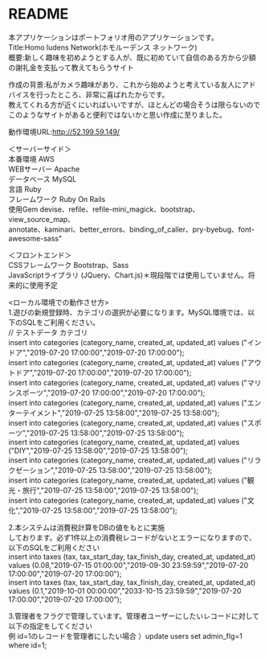 # README

本アプリケーションはポートフォリオ用のアプリケーションです。  
Title:Homo ludens Network(ホモルーデンス ネットワーク)  
概要:新しく趣味を初めようとする人が、既に初めていて自信のある方から少額の謝礼金を支払って教えてもらうサイト  
  
作成の背景:私がカメラ趣味があり、これから始めようと考えている友人にアドバイスを行ったところ、非常に喜ばれたからです。  
教えてくれる方が近くにいればいいですが、ほとんどの場合そうは限らないのでこのようなサイトがあると便利ではないかと思い作成に至りました。  

動作環境URL:http://52.199.59.149/  

＜サーバーサイド＞  
本番環境       AWS  
WEBサーバー    Apache  
データベース    MySQL  
言語	        Ruby  
フレームワーク	  Ruby On Rails  
使用Gem	      devise、refile、refile-mini_magick、bootstrap、view_source_map、  
             annotate、kaminari、better_errors、binding_of_caller、pry-byebug、font-awesome-sass"  
	  
＜フロントエンド＞	  
CSSフレームワーク	  Bootstrap、Sass    
JavaScriptライブラリ	(JQuery、Chart.js)＊現段階では使用していません。将来的に使用予定  
  
<ローカル環境での動作させ方>  
1.遊びの新規登録時、カテゴリの選択が必要になります。MySQL環境では、以下のSQLをご利用ください。  
// テストデータ カテゴリ  
insert into categories (category_name, created_at, updated_at) values ("インドア","2019-07-20 17:00:00","2019-07-20 17:00:00");    
insert into categories (category_name, created_at, updated_at) values ("アウトドア","2019-07-20 17:00:00","2019-07-20 17:00:00");    
insert into categories (category_name, created_at, updated_at) values ("マリンスポーツ","2019-07-20 17:00:00","2019-07-20 17:00:00");    
insert into categories (category_name, created_at, updated_at) values ("エンターテイメント","2019-07-25 13:58:00","2019-07-25 13:58:00");  
insert into categories (category_name, created_at, updated_at) values ("スポーツ","2019-07-25 13:58:00","2019-07-25 13:58:00");  
insert into categories (category_name, created_at, updated_at) values ("DIY","2019-07-25 13:58:00","2019-07-25 13:58:00");  
insert into categories (category_name, created_at, updated_at) values ("リラクゼーション","2019-07-25 13:58:00","2019-07-25 13:58:00");  
insert into categories (category_name, created_at, updated_at) values ("観光・旅行","2019-07-25 13:58:00","2019-07-25 13:58:00");  
insert into categories (category_name, created_at, updated_at) values ("文化","2019-07-25 13:58:00","2019-07-25 13:58:00");  


2.本システムは消費税計算をDBの値をもとに実施  
しております。必ず1件以上の消費税レコードがないとエラーになりますので、以下のSQLをご利用ください  
insert into taxes (tax, tax_start_day, tax_finish_day, created_at, updated_at) values (0.08,"2019-07-15 01:00:00","2019-09-30 23:59:59","2019-07-20 17:00:00","2019-07-20 17:00:00");  
insert into taxes (tax, tax_start_day, tax_finish_day, created_at, updated_at) values (0.1,"2019-10-01 00:00:00","2033-10-15 23:59:59","2019-07-20 17:00:00","2019-07-20 17:00:00");  
    
3.管理者をフラグで管理しています。管理者ユーザーにしたいレコードに対して以下の指定をしてください  
例 id=1のレコードを管理者にしたい場合 ）update users set admin_flg=1 where id=1;     
